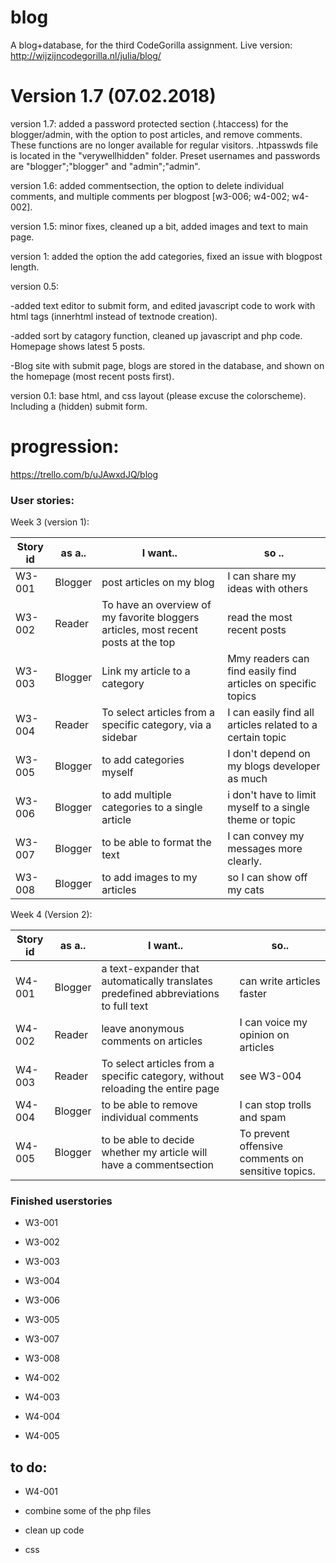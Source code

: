 # blog
A blog+database, for the third CodeGorilla assignment. Live version: http://wijzijncodegorilla.nl/julia/blog/

# Version 1.7 (07.02.2018)

version 1.7: added a password protected section (.htaccess) for the blogger/admin, with the option to post articles, and remove comments. These functions are no longer available for regular visitors. .htpasswds file is located in the "verywellhidden" folder. Preset usernames and passwords are "blogger";"blogger" and "admin";"admin". 

version 1.6: added commentsection, the option to delete individual comments, and multiple comments per blogpost [w3-006; w4-002; w4-002].

version 1.5:  minor fixes, cleaned up a bit, added images and text to main page.

version 1: added the option the add categories, fixed an issue with blogpost length. 

version 0.5:

 -added text editor to submit form, and edited javascript code to work with html tags (innerhtml instead of textnode creation).

 -added sort by catagory function, cleaned up javascript and php code. Homepage shows latest 5 posts. 

 -Blog site with submit page, blogs are stored in the database, and shown on the homepage (most recent posts first).

version 0.1: base html, and css layout (please excuse the colorscheme). Including a (hidden) submit form.

# progression: 
https://trello.com/b/uJAwxdJQ/blog



### User stories:

Week 3 (version 1):

Story id | as a..| I want..| so ..
------------ | -------------| -------------| -------------
W3-001 | Blogger| post articles on my blog| I can share my ideas with others
W3-002 | Reader| To have an overview of my favorite bloggers articles, most recent posts at the top| read the most recent posts
W3-003| Blogger| Link my article to a category| Mmy readers can find easily find articles on specific topics
W3-004 | Reader| To select articles from a specific category, via a sidebar| I can easily find all articles related to a certain topic
W3-005 | Blogger| to add categories myself| I don't depend on my blogs developer as much
W3-006 | Blogger| to add multiple categories to a single article| i don't have to limit myself to a single theme or topic
W3-007 | Blogger| to be able to format the text| I can convey my messages more clearly.
W3-008 | Blogger| to add images to my articles| so I can show off my cats

Week 4 (Version 2):

Story id | as a..| I want..| so..
------------ | -------------| -------------| -------------
W4-001 | Blogger| a text-expander that automatically translates predefined abbreviations to full text| can write articles faster
W4-002 | Reader| leave anonymous comments on articles| I can voice my opinion on articles
W4-003 | Reader| To select articles from a specific category, without reloading the entire page| see W3-004
W4-004 | Blogger| to be able to remove individual comments| I can stop trolls and spam
W4-005 | Blogger| to be able to decide whether my article will have a commentsection| To prevent offensive comments on sensitive topics.

### Finished userstories

- W3-001
- W3-002
- W3-003
- W3-004
- W3-006
- W3-005
- W3-007
- W3-008


- W4-002
- W4-003
- W4-004
- W4-005

## to do:

- W4-001

- combine some of the php files
- clean up code
- css



